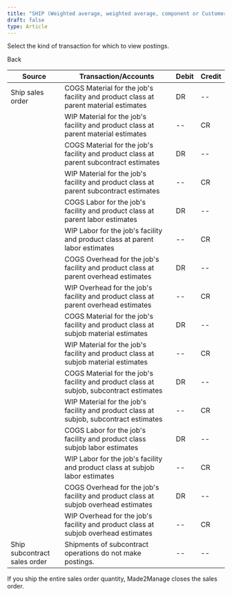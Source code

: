```yaml
---
title: "SHIP (Weighted average, weighted average, component or Customer jobs)"
draft: false
type: Article
---
```


Select the kind of transaction for which to view postings. 

Back

| Source                       | Transaction/Accounts                                                                    | Debit | Credit |
|------------------------------|-----------------------------------------------------------------------------------------|-------|--------|
| Ship sales order           | COGS Material for the job's facility and product class at parent material estimates     | DR    | --     |
|                              | WIP Material for the job's facility and product class at parent material estimates      | --    | CR     |
|                              | COGS Material for the job's facility and product class at parent subcontract estimates  | DR    | --     |
|                              | WIP Material for the job's facility and product class at parent subcontract estimates   | --    | CR     |
|                              | COGS Labor for the job's facility and product class at parent labor estimates           | DR    | --     |
|                              | WIP Labor for the job's facility and product class at parent labor estimates            | --    | CR     |
|                              | COGS Overhead for the job's facility and product class at parent overhead estimates     | DR    | --     |
|                              | WIP Overhead for the job's facility and product class at parent overhead estimates      | --    | CR     |
|                              | COGS Material for the job's facility and product class at subjob material estimates     | DR    | --     |
|                              | WIP Material for the job's facility and product class at subjob material estimates      | --    | CR     |
|                              | COGS Material for the job's facility and product class at subjob, subcontract estimates | DR    | --     |
|                              | WIP Material for the job's facility and product class at subjob, subcontract estimates  | --    | CR     |
|                              | COGS Labor for the job's facility and product class subjob labor estimates              | DR    | --     |
|                              | WIP Labor for the job's facility and product class at subjob labor estimates            | --    | CR     |
|                              | COGS Overhead for the job's facility and product class at subjob overhead estimates     | DR    | --     |
|                              | WIP Overhead for the job's facility and product class at subjob overhead estimates      | --    | CR     |
| Ship subcontract sales order | Shipments of subcontract operations do not make postings.                               | --    | --     |

 If you ship the entire sales order quantity, Made2Manage closes the sales order.
